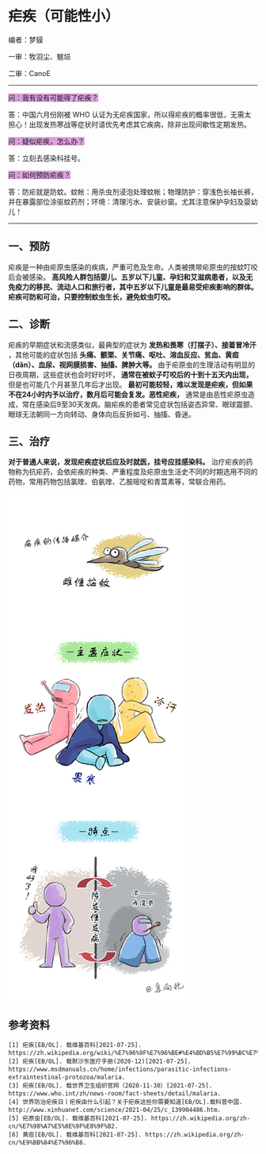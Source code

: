 # 疟疾（可能性小）

编者：梦貘

一审：牧羽尘、魃埙

二审：CanoE

---

<font style="background: Plum">问：我有没有可能得了疟疾？</font>

答：中国六月份刚被 WHO 认证为无疟疾国家，所以得疟疾的概率很低，无需太担心！出现发热寒战等症状时请优先考虑其它疾病，除非出现间歇性定期发热。

<font style="background: Plum">问：疑似疟疾，怎么办？</font>

答：立刻去感染科挂号。

<font style="background: Plum">问：如何预防疟疾？</font>

答：防疟就是防蚊。蚊帐：用杀虫剂浸泡处理蚊帐；物理防护：穿浅色长袖长裤，并在暴露部位涂驱蚊药剂；环境：清理污水、安装纱窗。尤其注意保护孕妇及婴幼儿！

---

## 一、预防

疟疾是一种由疟原虫感染的疾病，严重可危及生命。人类被携带疟原虫的按蚊叮咬后会被感染。 **高风险人群包括婴儿、五岁以下儿童、孕妇和艾滋病患者，以及无免疫力的移民、流动人口和旅行者，其中五岁以下儿童是最易受疟疾影响的群体。疟疾可防和可治，只要控制蚊虫生长，避免蚊虫叮咬。** 

## 二、诊断

疟疾的早期症状和流感类似，最典型的症状为 **发热和畏寒（打摆子）、接着冒冷汗** ，其他可能的症状包括 **头痛、颤栗、关节痛、呕吐、溶血反应、贫血、黄疸（dǎn）、血尿、视网膜损害、抽搐、脾肿大等。** 由于疟原虫的生理活动有明显的日夜周期，这些症状也会时好时坏， **通常在被蚊子叮咬后的十到十五天内出现，** 但是也可能几个月甚至几年后才出现。 **最初可能较轻，难以发现是疟疾，但如果不在24小时内予以治疗，数月后可能会复发。恶性疟疾，** 通常是由恶性疟原虫造成，常在感染后9至30天发病。脑疟疾的患者常见症状包括姿态异常、眼球震颤、眼球无法朝同一方向转动、身体向后反折如弓、抽搐、昏迷。

## 三、治疗

 **对于普通人来说，发现疟疾症状后应及时就医，挂号应挂感染科。** 治疗疟疾的药物称为抗疟药，会依疟疾的种类、严重程度及疟原虫生活史不同的时期选用不同的药物，常用药物包括氯喹、伯氨喹、乙胺嘧啶和青蒿素等，常联合用药。

![](..\pics\03-01.png)

## 参考资料

```
[1] 疟疾[EB/OL]. 载维基百科[2021-07-25]. https://zh.wikipedia.org/wiki/%E7%96%9F%E7%96%BE#%E4%BD%B5%E7%99%BC%E7%97%87.
[2] 疟疾[EB/OL]. 载默沙东医疗手册(2020-12)[2021-07-25]. https://www.msdmanuals.cn/home/infections/parasitic-infections-extraintestinal-protozoa/malaria.
[3] 疟疾[EB/OL]. 载世界卫生组织官网（2020-11-30）[2021-07-25]. https://www.who.int/zh/news-room/fact-sheets/detail/malaria.
[4] 世界防治疟疾日丨疟疾由什么引起？关于疟疾这些你需要知道[EB/OL].载科普中国. http://www.xinhuanet.com/science/2021-04/25/c_139904486.htm.
[5] 疟原虫[EB/OL]. 载维基百科[2021-07-25]. https://zh.wikipedia.org/zh-cn/%E7%98%A7%E5%8E%9F%E8%9F%B2.
[6] 黄疸[EB/OL]. 载维基百科[2021-07-25]. https://zh.wikipedia.org/zh-cn/%E9%BB%84%E7%96%B8.
```
